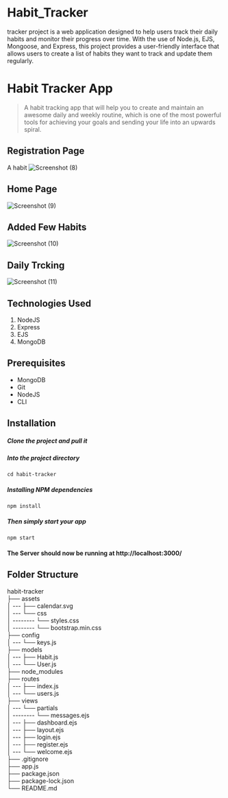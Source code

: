 # Habit_Tracker

tracker project is a web application designed to help users track their daily habits and monitor their progress over time. With the use of Node.js, EJS, Mongoose, and Express, this project provides a user-friendly interface that allows users to create a list of habits they want to track and update them regularly.
# Habit Tracker App
> A habit tracking app that will help you to create and maintain an awesome daily and weekly routine, which is one of the most powerful tools for achieving your goals and sending your life into an upwards spiral.

## Registration Page
A habit ![Screenshot (8)](https://user-images.githubusercontent.com/58897751/230894539-2aa3582a-a7a3-4946-ac8c-32442a6aa6d3.png)

## Home Page
![Screenshot (9)](https://user-images.githubusercontent.com/58897751/230894645-6b970418-b33b-4039-a485-4ad1335aae36.png)

## Added Few Habits
![Screenshot (10)](https://user-images.githubusercontent.com/58897751/230894692-8670417d-b867-4c8c-b174-22bfc663af69.png)

## Daily Trcking
![Screenshot (11)](https://user-images.githubusercontent.com/58897751/230894737-48fd80da-86c8-4774-b2e4-8008a46f9e82.png)

## Technologies Used
1.  NodeJS
2.  Express
3.  EJS
4.  MongoDB

## Prerequisites
- MongoDB
- Git
- NodeJS
- CLI

## Installation

##### Clone the project and pull it


##### Into the project directory

`cd habit-tracker`

##### Installing NPM dependencies

`npm install`

##### Then simply start your app

`npm start`

#### The Server should now be running at http://localhost:3000/

## Folder Structure

habit-tracker <br>
├── assets <br>
│ --- ├── calendar.svg <br>
│ --- └── css <br>
│ -------- └── styles.css <br>
│ -------- └── bootstrap.min.css <br>
├── config <br>
│ --- └── keys.js <br>
├── models <br>
│ --- ├── Habit.js <br>
│ --- └── User.js <br>
├── node_modules <br>
├── routes <br>
│ --- ├── index.js <br>
│ --- └── users.js <br>
├── views <br>
│ --- └── partials <br>
│ -------- └── messages.ejs <br>
│ --- ├── dashboard.ejs <br>
│ --- ├── layout.ejs <br>
│ --- ├── login.ejs <br>
│ --- ├── register.ejs <br>
│ --- └── welcome.ejs <br>
├── .gitignore <br>
├── app.js <br>
├── package.json <br>
├── package-lock.json <br>
└── README.md <br>
